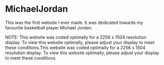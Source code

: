 # MichaelJordan
This was the first website I ever made. It was dedicated towards my favourite basketball player Michael Jordan. 

NOTE: This website was coded optimally for a 2256 x 1504 resolution display. To view this website optimally, please adjust your display to meet these conditions.This website was coded optimally for a 2256 x 1504 resolution display. To view this website optimally, please adjust your display to meet these conditions.
